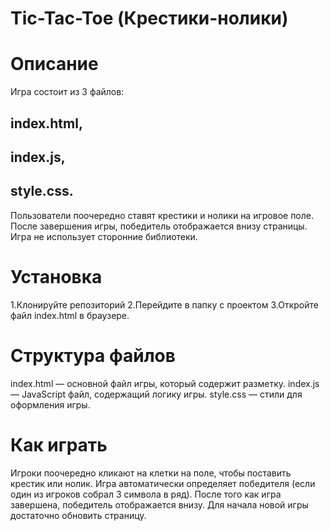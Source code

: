 # Tic-Tac-Toe (Крестики-нолики)
# Описание
Игра состоит из 3 файлов: 
## index.html, 
## index.js, 
## style.css.
Пользователи поочередно ставят крестики и нолики на игровое поле.
После завершения игры, победитель отображается внизу страницы.
Игра не использует сторонние библиотеки.
# Установка
1.Клонируйте репозиторий
2.Перейдите в папку с проектом
3.Откройте файл index.html в браузере.

# Структура файлов
index.html — основной файл игры, который содержит разметку.
index.js — JavaScript файл, содержащий логику игры.
style.css — стили для оформления игры.

# Как играть
Игроки поочередно кликают на клетки на поле, чтобы поставить крестик или нолик.
Игра автоматически определяет победителя (если один из игроков собрал 3 символа в ряд).
После того как игра завершена, победитель отображается внизу.
Для начала новой игры достаточно обновить страницу.
